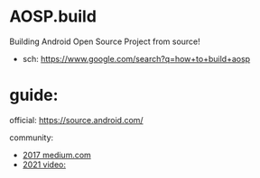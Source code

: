 # AOSP.build
Building Android Open Source Project from source!

- sch: https://www.google.com/search?q=how+to+build+aosp

# guide:
official: https://source.android.com/

community:
- [2017 medium.com](https://medium.com/@ryanburnsworth/building-for-aosp-setting-up-a-windows-based-build-environment-912b612616fc)
- [2021 video:](https://youtu.be/vMKr3U4aHrU)
